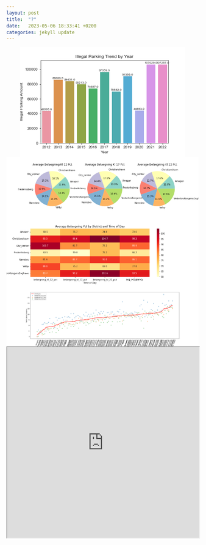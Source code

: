 ```yaml
---
layout: post
title:  "?"
date:   2023-05-06 18:33:41 +0200
categories: jekyll update
---
```



<img src="https://raw.githubusercontent.com/RuoxiSpace/RuoxiSpace.github.io/main/image/histogram.png" alt="Image" style="display:block;margin:auto;" />

<img src="https://raw.githubusercontent.com/RuoxiSpace/RuoxiSpace.github.io/main/image/piechart.png" alt="Image" style="display:block;margin:auto;" />

<img src="https://raw.githubusercontent.com/RuoxiSpace/RuoxiSpace.github.io/main/image/heatmap.png" alt="Image" style="display:block;margin:auto;" />

<img src="https://raw.githubusercontent.com/RuoxiSpace/RuoxiSpace.github.io/main/image/linechart.png" alt="Image" style="display:block;margin:auto;" />

<iframe src="https://github.com/RuoxiSpace/RuoxiSpace.github.io/blob/main/image/map.html" width="100%" height="500px"></iframe>

